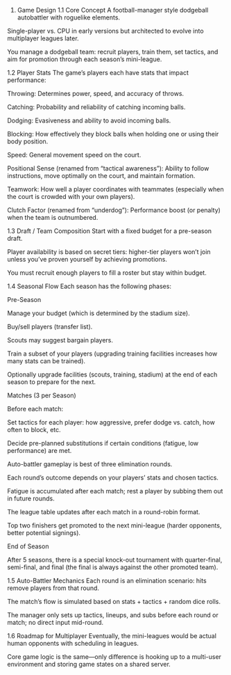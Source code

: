 1. Game Design
1.1 Core Concept
A football-manager style dodgeball autobattler with roguelike elements.

Single-player vs. CPU in early versions but architected to evolve into multiplayer leagues later.

You manage a dodgeball team: recruit players, train them, set tactics, and aim for promotion through each season’s mini-league.

1.2 Player Stats
The game’s players each have stats that impact performance:

Throwing: Determines power, speed, and accuracy of throws.

Catching: Probability and reliability of catching incoming balls.

Dodging: Evasiveness and ability to avoid incoming balls.

Blocking: How effectively they block balls when holding one or using their body position.

Speed: General movement speed on the court.

Positional Sense (renamed from “tactical awareness”): Ability to follow instructions, move optimally on the court, and maintain formation.

Teamwork: How well a player coordinates with teammates (especially when the court is crowded with your own players).

Clutch Factor (renamed from “underdog”): Performance boost (or penalty) when the team is outnumbered.

1.3 Draft / Team Composition
Start with a fixed budget for a pre-season draft.

Player availability is based on secret tiers: higher-tier players won’t join unless you’ve proven yourself by achieving promotions.

You must recruit enough players to fill a roster but stay within budget.

1.4 Seasonal Flow
Each season has the following phases:

Pre-Season

Manage your budget (which is determined by the stadium size).

Buy/sell players (transfer list).

Scouts may suggest bargain players.

Train a subset of your players (upgrading training facilities increases how many stats can be trained).

Optionally upgrade facilities (scouts, training, stadium) at the end of each season to prepare for the next.

Matches (3 per Season)

Before each match:

Set tactics for each player: how aggressive, prefer dodge vs. catch, how often to block, etc.

Decide pre-planned substitutions if certain conditions (fatigue, low performance) are met.

Auto-battler gameplay is best of three elimination rounds.

Each round’s outcome depends on your players’ stats and chosen tactics.

Fatigue is accumulated after each match; rest a player by subbing them out in future rounds.

The league table updates after each match in a round-robin format.

Top two finishers get promoted to the next mini-league (harder opponents, better potential signings).

End of Season

After 5 seasons, there is a special knock-out tournament with quarter-final, semi-final, and final (the final is always against the other promoted team).

1.5 Auto-Battler Mechanics
Each round is an elimination scenario: hits remove players from that round.

The match’s flow is simulated based on stats + tactics + random dice rolls.

The manager only sets up tactics, lineups, and subs before each round or match; no direct input mid-round.

1.6 Roadmap for Multiplayer
Eventually, the mini-leagues would be actual human opponents with scheduling in leagues.

Core game logic is the same—only difference is hooking up to a multi-user environment and storing game states on a shared server.